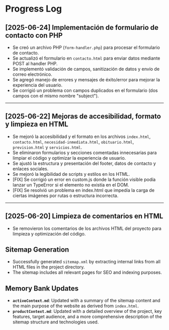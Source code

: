 # Progress Log

## [2025-06-24] Implementación de formulario de contacto con PHP

- Se creó un archivo PHP (`form-handler.php`) para procesar el formulario de contacto.
- Se actualizó el formulario en `contacto.html` para enviar datos mediante POST al handler PHP.
- Se implementó validación de campos, sanitización de datos y envío de correo electrónico.
- Se agregó manejo de errores y mensajes de éxito/error para mejorar la experiencia del usuario.
- Se corrigió un problema con campos duplicados en el formulario (dos campos con el mismo nombre "subject").

---

## [2025-06-22] Mejoras de accesibilidad, formato y limpieza en HTML

- Se mejoró la accesibilidad y el formato en los archivos `index.html`, `contacto.html`, `necesidad-inmediata.html`, `obituario.html`, `prevision.html` y `servicios.html`.
- Se eliminaron formularios y secciones comentadas innecesarias para limpiar el código y optimizar la experiencia de usuario.
- Se ajustó la estructura y presentación del footer, datos de contacto y enlaces sociales.
- Se mejoró la legibilidad de scripts y estilos en los HTML.
- [FIX] Se corrigió un error en custom.js donde la función visible podía lanzar un TypeError si el elemento no existía en el DOM.
- [FIX] Se resolvió un problema en index.html que impedía la carga de ciertas imágenes por rutas o estructura incorrecta.

---

## [2025-06-20] Limpieza de comentarios en HTML
- Se removieron los comentarios de los archivos HTML del proyecto para limpieza y optimización del código.

## Sitemap Generation
-   Successfully generated `sitemap.xml` by extracting internal links from all HTML files in the project directory.
-   The sitemap includes all relevant pages for SEO and indexing purposes.

## Memory Bank Updates
-   **`activeContext.md`**: Updated with a summary of the sitemap content and the main purpose of the website as derived from `index.html`.
-   **`productContext.md`**: Updated with a detailed overview of the project, key features, target audience, and a more comprehensive description of the sitemap structure and technologies used.
